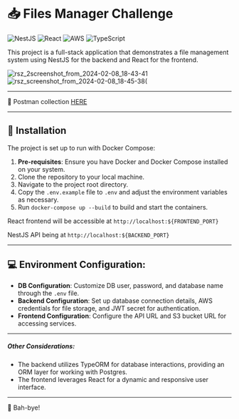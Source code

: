 # 📥 Files Manager Challenge

![NestJS](https://img.shields.io/badge/nestjs-%23E0234E.svg?style=for-the-badge&logo=nestjs&logoColor=white)
![React](https://img.shields.io/badge/react-%2320232a.svg?style=for-the-badge&logo=react&logoColor=%2361DAFB)
![AWS](https://img.shields.io/badge/AWS-%23FF9900.svg?style=for-the-badge&logo=amazon-aws&logoColor=white)
![TypeScript](https://img.shields.io/badge/typescript-%23007ACC.svg?style=for-the-badge&logo=typescript&logoColor=white)

This project is a full-stack application that demonstrates a file management system using NestJS for the backend and React for the frontend.

![rsz_2screenshot_from_2024-02-08_18-43-41](https://github.com/NiMusco/challenge-files/assets/12497746/7ed6518c-010a-4e4f-81a7-b6eaebcd871b)
![rsz_screenshot_from_2024-02-08_18-45-38(](https://github.com/NiMusco/challenge-files/assets/12497746/3b1cf3bc-de82-44e4-9d60-4611219d9fb2)

---
🚀 Postman collection [HERE](https://www.postman.com/clanbusters/workspace/public-nimusco/collection/15232284-4399317d-4848-49d6-858d-95c1bd51aeba?action=share&creator=15232284)

---

## :electric_plug: Installation

The project is set up to run with Docker Compose:

1. **Pre-requisites**: Ensure you have Docker and Docker Compose installed on your system.
2. Clone the repository to your local machine.
3. Navigate to the project root directory.
4. Copy the `.env.example` file to `.env` and adjust the environment variables as necessary.
5. Run `docker-compose up --build` to build and start the containers.

React frontend will be accessible at `http://localhost:${FRONTEND_PORT}`

NestJS API being at `http://localhost:${BACKEND_PORT}`

---

## :computer: Environment Configuration:

- **DB Configuration**: Customize DB user, password, and database name through the `.env` file.
- **Backend Configuration**: Set up database connection details, AWS credentials for file storage, and JWT secret for authentication.
- **Frontend Configuration**: Configure the API URL and S3 bucket URL for accessing services.

---

##### Other Considerations:

- The backend utilizes TypeORM for database interactions, providing an ORM layer for working with Postgres.
- The frontend leverages React for a dynamic and responsive user interface.

---

:wave: Bah-bye!
